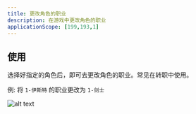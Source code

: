 ```yaml
---
title: 更改角色的职业
description: 在游戏中更改角色的职业
applicationScope: [199,193,1]
---
```


## 使用

选择好指定的角色后，即可去更改角色的职业。常见在转职中使用。

例: 将 `1-伊斯特` 的职业更改为 `1-剑士`

![alt text](https://cdn.gcw.wiki/gcw/image/zh_hans/commands/actor/changeactorclass/image.png)
